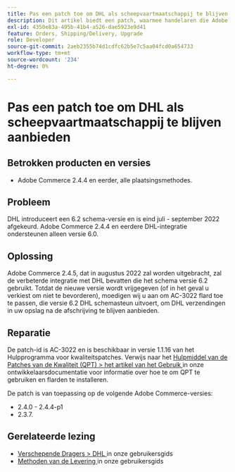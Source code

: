 ```yaml
---
title: Pas een patch toe om DHL als scheepvaartmaatschappij te blijven aanbieden
description: Dit artikel biedt een patch, waarmee handelaren die Adobe Commerce 2.4.4 en eerder gebruiken, DHL-scheepvaart kunnen blijven aanbieden nadat het DHL-schema 6.0 eind juli - september 2022 is vervangen.
exl-id: 4350e83a-495b-41b4-a526-dae5923e9d41
feature: Orders, Shipping/Delivery, Upgrade
role: Developer
source-git-commit: 2aeb2355b74d1cdfc62b5e7c5aa04fcd0a654733
workflow-type: tm+mt
source-wordcount: '234'
ht-degree: 0%

---
```


# Pas een patch toe om DHL als scheepvaartmaatschappij te blijven aanbieden


## Betrokken producten en versies

* Adobe Commerce 2.4.4 en eerder, alle plaatsingsmethodes.

## Probleem

DHL introduceert een 6.2 schema-versie en is eind juli - september 2022 afgekeurd. Adobe Commerce 2.4.4 en eerdere DHL-integratie ondersteunen alleen versie 6.0.

## Oplossing

Adobe Commerce 2.4.5, dat in augustus 2022 zal worden uitgebracht, zal de verbeterde integratie met DHL bevatten die het schema versie 6.2 gebruikt. Totdat de nieuwe versie wordt vrijgegeven (of in het geval u verkiest om niet te bevorderen), moedigen wij u aan om AC-3022 flard toe te passen, die versie 6.2 DHL schemasteun uitvoert, om DHL verzendingen in uw opslag na de afschrijving te blijven aanbieden.

## Reparatie

De patch-id is AC-3022 en is beschikbaar in versie 1.1.16 van het Hulpprogramma voor kwaliteitspatches.
Verwijs naar het [ Hulpmiddel van de Patches van de Kwaliteit (QPT) > het artikel van het Gebruik ](https://experienceleague.adobe.com/en/docs/commerce-operations/tools/quality-patches-tool/usage) in onze ontwikkelaarsdocumentatie voor informatie over hoe te om QPT te gebruiken en flarden te installeren.

De patch is van toepassing op de volgende Adobe Commerce-versies:

* 2.4.0 - 2.4.4-p1
* 2.3.7.

## Gerelateerde lezing

* [ Verschepende Dragers > DHL ](https://experienceleague.adobe.com/en/docs/commerce-admin/stores-sales/delivery/shipping-carriers/dhl) in onze gebruikersgids
* [ Methoden van de Levering ](https://experienceleague.adobe.com/en/docs/commerce-admin/config/sales/delivery-methods) in onze gebruikersgids
